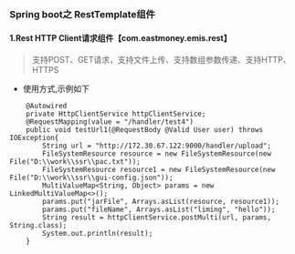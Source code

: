 ### Spring boot之 RestTemplate组件

#### 1.Rest HTTP Client请求组件【com.eastmoney.emis.rest】
>支持POST、GET请求，支持文件上传、支持数组参数传递、支持HTTP、HTTPS

* 使用方式,示例如下
```
    @Autowired
    private HttpClientService httpClientService;
    @RequestMapping(value = "/handler/test4")
    public void testUrl1(@RequestBody @Valid User user) throws IOException{
        String url = "http://172.30.67.122:9000/handler/upload";
        FileSystemResource resource = new FileSystemResource(new File("D:\\work\\ssr\\pac.txt"));
        FileSystemResource resource1 = new FileSystemResource(new File("D:\\work\\ssr\\gui-config.json"));
        MultiValueMap<String, Object> params = new LinkedMultiValueMap<>();
        params.put("jarFile", Arrays.asList(resource, resource1));
        params.put("fileName", Arrays.asList("liming", "hello"));
        String result = httpClientService.postMulti(url, params, String.class);
        System.out.println(result);
    }
```
